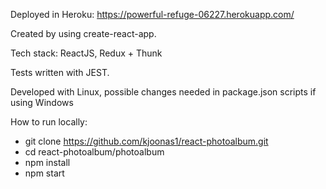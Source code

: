 Deployed in Heroku: https://powerful-refuge-06227.herokuapp.com/

Created by using create-react-app.

Tech stack: ReactJS, Redux + Thunk

Tests written with JEST.

Developed with Linux, possible changes needed in package.json scripts if using Windows

How to run locally:
- git clone https://github.com/kjoonas1/react-photoalbum.git
- cd react-photoalbum/photoalbum
- npm install
- npm start
